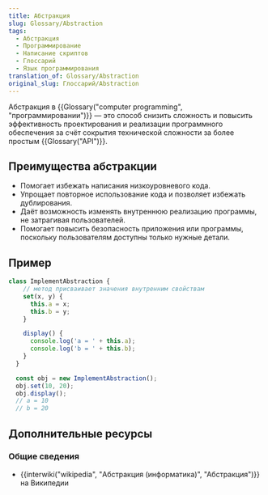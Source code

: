 ```yaml
---
title: Абстракция
slug: Glossary/Abstraction
tags:
  - Абстракция
  - Программирование
  - Написание скриптов
  - Глоссарий
  - Язык программирования
translation_of: Glossary/Abstraction
original_slug: Глоссарий/Abstraction
---
```

Абстракция в {{Glossary("computer programming", "программировании")}} — это способ снизить сложность и повысить эффективность проектирования и реализации программного обеспечения за счёт сокрытия технической сложности за более простым {{Glossary("API")}}.

## Преимущества абстракции

- Помогает избежать написания низкоуровневого кода.
- Упрощает повторное использование кода и позволяет избежать дублирования.
- Даёт возможность изменять внутреннюю реализацию программы, не затрагивая пользователей.
- Помогает повысить безопасность приложения или программы, поскольку пользователям доступны только нужные детали.

## Пример

```js
class ImplementAbstraction {
    // метод присваивает значения внутренним свойствам
    set(x, y) {
      this.a = x;
      this.b = y;
    }

    display() {
      console.log('a = ' + this.a);
      console.log('b = ' + this.b);
    }
  }

  const obj = new ImplementAbstraction();
  obj.set(10, 20);
  obj.display();
  // a = 10
  // b = 20
```

## Дополнительные ресурсы

### Общие сведения

- {{interwiki("wikipedia", "Абстракция (информатика)", "Абстракция")}} на Википедии
